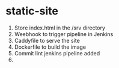 # static-site

1. Store index.html in the /srv directory
2. Weebhook to trigger pipeline in Jenkins
3. Caddyfile to serve the site
4. Dockerfile to build the image
5. Commit lint jenkins pipeline added
6.
